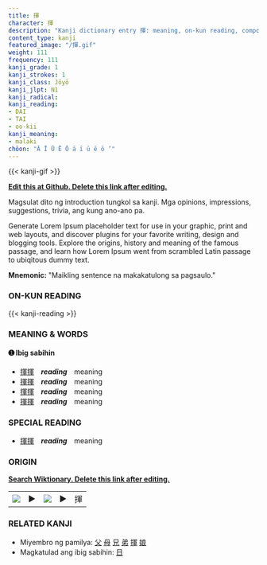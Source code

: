 ```yaml
---
title: 揮
character: 揮
description: "Kanji dictionary entry 揮: meaning, on-kun reading, compounds, origin, related kanji"
content_type: kanji
featured_image: "/揮.gif"
weight: 111
frequency: 111
kanji_grade: 1
kanji_strokes: 1
kanji_class: Jōyō
kanji_jlpt: N1
kanji_radical: 
kanji_reading: 
- DAI
- TAI
- oo-kii
kanji_meaning:
- malaki
chōon: "Ā Ī Ū Ē Ō ā ī ū ē ō ’"
---
```

[//]: # (Don't edit the line below. Kanji animated GIF code is automatically generated.)
{{< kanji-gif >}}

[//]: # (Edit below this line.)

**[Edit this at Github. Delete this link after editing.](https://github.com/tim0g/tim/tree/main/content/kanji/揮/index.md)**

Magsulat dito ng introduction tungkol sa kanji. Mga opinions, impressions, suggestions, trivia, ang kung ano-ano pa.

Generate Lorem Ipsum placeholder text for use in your graphic, print and web layouts, and discover plugins for your favorite writing, design and blogging tools. Explore the origins, history and meaning of the famous passage, and learn how Lorem Ipsum went from scrambled Latin passage to ubiqitous dummy text.
 
**Mnemonic:** "Maikling sentence na makakatulong sa pagsaulo."

### ON-KUN READING

[//]: # (Don't edit the line below. ON-KUN READING code is automatically generated.)
{{< kanji-reading >}}

### MEANING & WORDS

#### ➊ **Ibig sabihin**
  - [揮](../揮)[揮](../揮)　***reading***　meaning
  - [揮](../揮)[揮](../揮)　***reading***　meaning
  - [揮](../揮)[揮](../揮)　***reading***　meaning
  - [揮](../揮)[揮](../揮)　***reading***　meaning

### SPECIAL READING
  - [揮](../揮)[揮](../揮)　***reading***　meaning

### ORIGIN

**[Search Wiktionary. Delete this link after editing.](https://wiktionary.org/wiki/揮)**
<table class="kanji-table"><tr><td>
<img src="60px-揮-bronze.svg.png">
</td><td>▶</td><td>
<img src="60px-揮-oracle.svg.png">
</td><td>▶</td>
<td class="kanji-origin">揮</td>
</tr></table>

### RELATED KANJI
- Miyembro ng pamilya: [父](../父) [母](../母) [兄](../兄) [弟](../弟) [揮](../揮) [娘](../娘)
- Magkatulad ang ibig sabihin: [日](../日)
